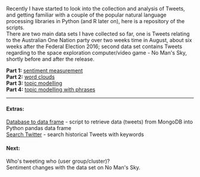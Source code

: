 Recently I have started to look into the collection and analysis of Tweets, and getting familiar with a couple of the popular natural language processing libraries in Python (and R later on), here is a repository of the scripts.  
There are two main data sets I have collected so far, one is Tweets relating to the Australian One Nation party over two weeks time in August, about six weeks after the Federal Election 2016; second data set contains Tweets regarding to the space exploration computer/video game - No Man's Sky, shortly before and after the release.  

**Part 1:** [sentiment measurement](http://htmlpreview.github.io/?https://github.com/n-lo/Tweets_analysis_tryout/blob/master/docs/onp_01_sentiment_afinn.html)  
**Part 2:** [word clouds](http://htmlpreview.github.io/?https://github.com/n-lo/Tweets_analysis_tryout/blob/master/docs/onp_02_wc.html)  
**Part 3:** [topic modelling](http://htmlpreview.github.io/?https://github.com/n-lo/Tweets_analysis_tryout/blob/master/docs/onp_03_topic_modelling.html)  
**Part 4:** [topic modelling with phrases](http://htmlpreview.github.io/?https://github.com/n-lo/Tweets_analysis_tryout/blob/master/docs/onp_04_topic_modelling_phrases.html)  
***
#### Extras:
[Database to data frame](https://github.com/n-lo/Tweets_analysis_tryout/blob/master/db2df.ipynb) - script to retrieve data (tweets) from MongoDB into Python pandas data frame  
[Search Twitter](https://github.com/n-lo/Tweets_analysis_tryout/blob/master/twitter_search_json_file.py) - search historical Tweets with keywords

#### Next:  
Who's tweeting who (user group/cluster)?  
Sentiment changes with the data set on No Man's Sky.  

